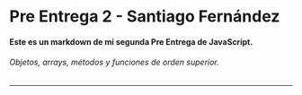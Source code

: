 # Pre Entrega 2 - Santiago Fernández
#### Este es un markdown de mi segunda Pre Entrega de JavaScript.
###### Objetos, arrays, métodos y funciones de orden superior.
---
